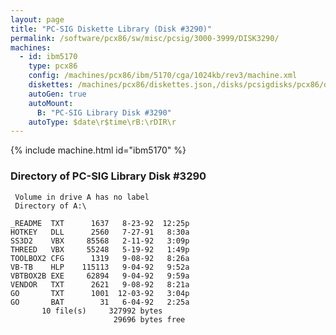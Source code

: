 ```yaml
---
layout: page
title: "PC-SIG Diskette Library (Disk #3290)"
permalink: /software/pcx86/sw/misc/pcsig/3000-3999/DISK3290/
machines:
  - id: ibm5170
    type: pcx86
    config: /machines/pcx86/ibm/5170/cga/1024kb/rev3/machine.xml
    diskettes: /machines/pcx86/diskettes.json,/disks/pcsigdisks/pcx86/diskettes.json
    autoGen: true
    autoMount:
      B: "PC-SIG Library Disk #3290"
    autoType: $date\r$time\rB:\rDIR\r
---
```


{% include machine.html id="ibm5170" %}

### Directory of PC-SIG Library Disk #3290

     Volume in drive A has no label
     Directory of A:\

    _README  TXT      1637   8-23-92  12:25p
    HOTKEY   DLL      2560   7-27-91   8:30a
    SS3D2    VBX     85568   2-11-92   3:09p
    THREED   VBX     55248   5-19-92   1:49p
    TOOLBOX2 CFG      1319   9-08-92   8:26a
    VB-TB    HLP    115113   9-04-92   9:52a
    VBTBOX2B EXE     62894   9-04-92   9:59a
    VENDOR   TXT      2621   9-08-92   8:21a
    GO       TXT      1001  12-03-92   3:04p
    GO       BAT        31   6-04-92   2:25a
           10 file(s)     327992 bytes
                           29696 bytes free
